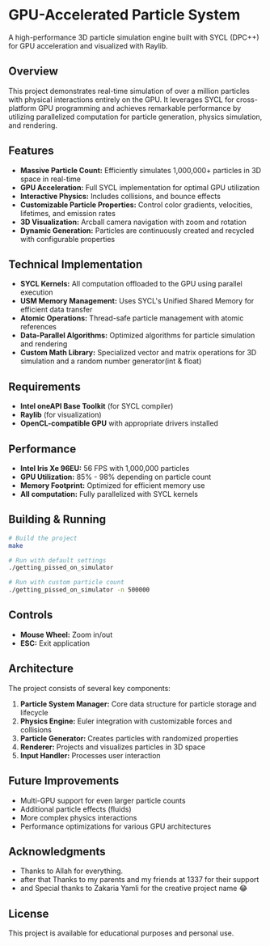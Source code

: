 # GPU-Accelerated Particle System

A high-performance 3D particle simulation engine built with SYCL (DPC++) for GPU acceleration and visualized with Raylib.

## Overview

This project demonstrates real-time simulation of over a million particles with physical interactions entirely on the GPU. It leverages SYCL for cross-platform GPU programming and achieves remarkable performance by utilizing parallelized computation for particle generation, physics simulation, and rendering.

## Features

- **Massive Particle Count:** Efficiently simulates 1,000,000+ particles in 3D space in real-time
- **GPU Acceleration:** Full SYCL implementation for optimal GPU utilization
- **Interactive Physics:** Includes collisions, and bounce effects
- **Customizable Particle Properties:** Control color gradients, velocities, lifetimes, and emission rates
- **3D Visualization:** Arcball camera navigation with zoom and rotation
- **Dynamic Generation:** Particles are continuously created and recycled with configurable properties

## Technical Implementation

- **SYCL Kernels:** All computation offloaded to the GPU using parallel execution
- **USM Memory Management:** Uses SYCL's Unified Shared Memory for efficient data transfer
- **Atomic Operations:** Thread-safe particle management with atomic references
- **Data-Parallel Algorithms:** Optimized algorithms for particle simulation and rendering
- **Custom Math Library:** Specialized vector and matrix operations for 3D simulation and a random number generator(int & float)

## Requirements

- **Intel oneAPI Base Toolkit** (for SYCL compiler)
- **Raylib** (for visualization)
- **OpenCL-compatible GPU** with appropriate drivers installed

## Performance

- **Intel Iris Xe 96EU:** 56 FPS with 1,000,000 particles
- **GPU Utilization:** 85% - 98% depending on particle count
- **Memory Footprint:** Optimized for efficient memory use
- **All computation:** Fully parallelized with SYCL kernels

## Building & Running

```bash
# Build the project
make

# Run with default settings
./getting_pissed_on_simulator

# Run with custom particle count
./getting_pissed_on_simulator -n 500000
```

## Controls

- **Mouse Wheel:** Zoom in/out
- **ESC:** Exit application

## Architecture

The project consists of several key components:

1. **Particle System Manager:** Core data structure for particle storage and lifecycle
2. **Physics Engine:** Euler integration with customizable forces and collisions
3. **Particle Generator:** Creates particles with randomized properties
4. **Renderer:** Projects and visualizes particles in 3D space
5. **Input Handler:** Processes user interaction

## Future Improvements

- Multi-GPU support for even larger particle counts
- Additional particle effects (fluids)
- More complex physics interactions
- Performance optimizations for various GPU architectures

## Acknowledgments

- Thanks to Allah for everything. 
- after that Thanks to my parents and my friends at 1337 for their support
- and Special thanks to Zakaria Yamli for the creative project name 😂

## License

This project is available for educational purposes and personal use.

